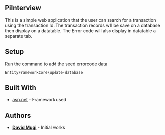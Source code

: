 ## PiInterview
This is a simple web application that the user can search for a transaction using the transaction Id. The transaction records will 
be save on a database then display on a datatable.
The Error code will also display in datatable a separate tab.

## Setup
Run the command to add the seed errorcode data 
```
EntityFrameworkCore\update-database
```
## Built With
* [asp.net](https://dotnet.microsoft.com/apps/aspnet) - Framework used


## Authors
* **[David Mugi](https://www.linkedin.com/in/david-mugi-52a559140/)** - Initial works 
